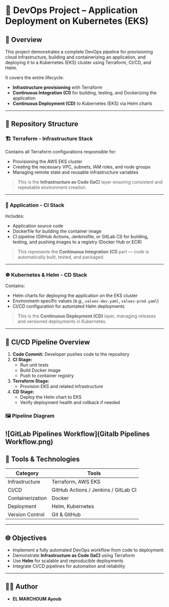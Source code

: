 # 🚀 DevOps Project – Application Deployment on Kubernetes (EKS)

## 📘 Overview
This project demonstrates a complete DevOps pipeline for provisioning cloud infrastructure, building and containerizing an application, and deploying it to a Kubernetes (EKS) cluster using Terraform, CI/CD, and Helm.

It covers the entire lifecycle:

- **Infrastructure provisioning** with Terraform  
- **Continuous Integration (CI)** for building, testing, and Dockerizing the application  
- **Continuous Deployment (CD)** to Kubernetes (EKS) via Helm charts  

---

## 🧩 Repository Structure

### 🏗️ Terraform - Infrastructure Stack
Contains all Terraform configurations responsible for:

- Provisioning the AWS EKS cluster  
- Creating the necessary VPC, subnets, IAM roles, and node groups  
- Managing remote state and reusable infrastructure variables  

> This is the **Infrastructure as Code (IaC)** layer ensuring consistent and repeatable environment creation.

---

### 🧱 Application - CI Stack
Includes:

- Application source code  
- Dockerfile for building the container image  
- CI pipeline (GitHub Actions, Jenkinsfile, or GitLab CI) for building, testing, and pushing images to a registry (Docker Hub or ECR)  

> This represents the **Continuous Integration (CI)** part — code is automatically built, tested, and packaged.

---

### ☸️ Kubernetes & Helm - CD Stack
Contains:

- Helm charts for deploying the application on the EKS cluster  
- Environment-specific values (e.g., `values-dev.yaml`, `values-prod.yaml`)  
- CI/CD configuration for automated Helm deployments  

> This is the **Continuous Deployment (CD)** layer, managing releases and versioned deployments in Kubernetes.

---

## 🔄 CI/CD Pipeline Overview
1. **Code Commit:** Developer pushes code to the repository  
2. **CI Stage:**  
   - Run unit tests  
   - Build Docker image  
   - Push to container registry  
3. **Terraform Stage:**  
   - Provision EKS and related infrastructure  
4. **CD Stage:**  
   - Deploy the Helm chart to EKS  
   - Verify deployment health and rollback if needed  

### 🖼 Pipeline Diagram
![GitLab Pipelines Workflow](Gitalb Pipelines Workflow.png)
---

## 🧰 Tools & Technologies

| Category          | Tools                           |
|------------------|---------------------------------|
| Infrastructure    | Terraform, AWS EKS             |
| CI/CD             | GitHub Actions / Jenkins / GitLab CI |
| Containerization  | Docker                          |
| Deployment        | Helm, Kubernetes               |
| Version Control   | Git & GitHub                   |

---

## 🌐 Objectives
- Implement a fully automated DevOps workflow from code to deployment  
- Demonstrate **Infrastructure as Code (IaC)** using Terraform  
- Use **Helm** for scalable and reproducible deployments  
- Integrate CI/CD pipelines for automation and reliability  

---

## 🧑‍💻 Author
- **EL MARCHOUM Ayoub**  

